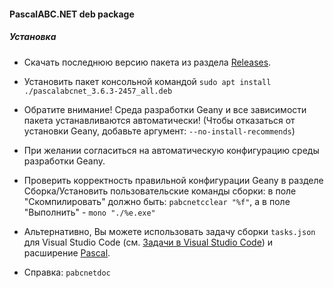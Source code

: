 #### PascalABC.NET deb package

##### Установка
- Скачать последнюю версию пакета из раздела [Releases](https://github.com/COOLIRON2311/pabcnetdeb/releases).

- Установить пакет консольной командой `sudo apt install ./pascalabcnet_3.6.3-2457_all.deb`

- Обратите внимание! Среда разработки Geany и все зависимости пакета устанавливаются автоматически! (Чтобы отказаться от установки Geany, добавьте аргумент: `--no-install-recommends`)

- При желании согласиться на автоматическую конфигурацию среды разработки Geany.

- Проверить корректность правильной конфигурации Geany в разделе Сборка/Установить пользовательские команды сборки:
в поле "Скомпилировать" должно быть: `pabcnetcclear "%f"`, а в поле "Выполнить" - `mono "./%e.exe"`

- Альтернативно, Вы можете использовать задачу сборки `tasks.json` для Visual Studio Code (см. [Задачи в Visual Studio Code](https://code.visualstudio.com/docs/editor/tasks)) и расширение [Pascal](https://marketplace.visualstudio.com/items?itemName=alefragnani.pascal).

- Справка: `pabcnetdoc`
